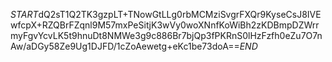 $START$dQ2sT1Q2TK3gzpLT+TNowGtLLg0rbMCMziSvgrFXQr9KyseCsJ8IVEwfcpX+RZQBrFZqnl9M57mxPeSitjK3wVy0woXNnfKoWiBh2zKDBmpDZWrrmyFgvYcvLK5t9hnuDt8NMWe3g9c886Br7bjQp3fPKRnS0lHzFzfh0eZu7O7nAw/aDGy58Ze9Ug1DJFD/1cZoAewetg+eKc1be73doA==$END$